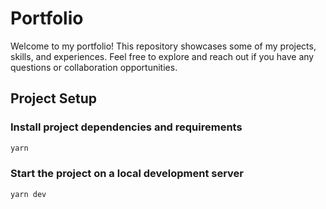 # Portfolio

Welcome to my portfolio! This repository showcases some of my projects, skills, and experiences. Feel free to explore and reach out if you have any questions or collaboration opportunities.

## Project Setup

### Install project dependencies and requirements

```sh
yarn
```

### Start the project on a local development server

```sh
yarn dev
```
